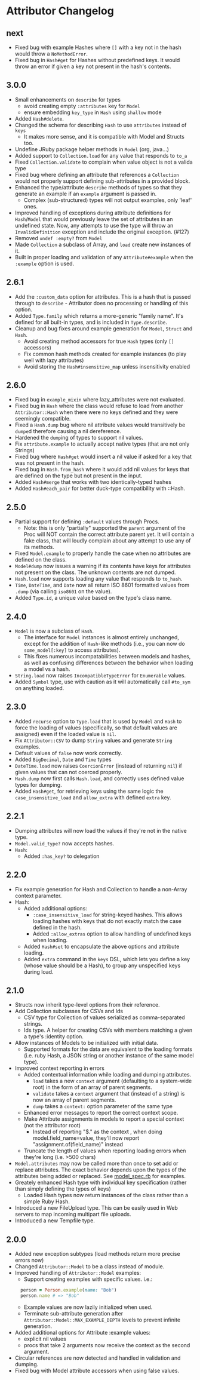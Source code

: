 # Attributor Changelog

## next

* Fixed bug with example Hashes where `[]` with a key not in the hash would throw a `NoMethodError`.
* Fixed bug in `Hash#get` for Hashes without predefined keys. It would throw an error if given a key not present in the hash's contents.


## 3.0.0

* Small enhancements on `describe` for types
  * avoid creating empty `:attributes` key for `Model`
  * ensure embedding `key_type` in `Hash` using `shallow` mode
* Added `Hash#delete`.
* Changed the schema for describing `Hash` to use `attributes` instead of `keys`
  * It makes more sense, and it is compatible with Model and Structs too.
* Undefine JRuby package helper methods in `Model` (org, java...)
* Added support to `Collection.load` for any value that responds to `to_a`
* Fixed `Collection.validate` to complain when value object is not a valida type
* Fixed bug where defining an attribute that references a `Collection` would not properly support defining sub-attributes in a provided block.
* Enhanced the type/attribute `describe` methods of types so that they generate an example if an `example` argument is passed in.
  * Complex (sub-structured) types will not output examples, only 'leaf' ones.
* Improved handling of exceptions during attribute definitions for `Hash`/`Model` that would previously leave the set of attributes in an undefined state. Now, any attempts to use the type will throw an `InvalidDefinition` exception and include the original exception. (#127)
* Removed `undef :empty?` from `Model`
* Made `Collection` a subclass of Array, and `load` create new instances of it.
* Built in proper loading and validation of any `Attribute#example` when the `:example` option is used.


## 2.6.1

* Add the `:custom_data` option for attributes. This is a hash that is passed through to `describe` - Attributor does no processing or handling of this option.
* Added `Type.family` which returns a more-generic "family name". It's defined for all built-in types, and is included in `Type.describe`.
* Cleanup and bug fixes around example generation for `Model`, `Struct` and `Hash`.
  * Avoid creating method accessors for true `Hash` types (only `[]` accessors)
  * Fix common hash methods created for example instances (to play well with lazy attributes)
  * Avoid storing the `Hash#insensitive_map` unless insensitivity enabled

## 2.6.0

* Fixed bug in `example_mixin` where lazy_attributes were not evaluated.
* Fixed bug in `Hash` where the class would refuse to load from another `Attributor::Hash` when there were no keys defined and they were seemingly compatible.
* Fixed a `Hash.dump` bug where nil attribute values would transitively be `dumpe`d therefore causing a nil dereference.
* Hardened the `dump`ing of types to support nil values.
* Fix `attribute.example` to actually accept native types (that are not only Strings)
* Fixed bug where `Hash#get` would insert a nil value if asked for a key that was not present in the hash.
* Fixed bug in `Hash.from_hash` where it would add nil values for keys that are defined on the type but not present in the input.
* Added `Hash#merge` that works with two identically-typed hashes
* Added `Hash#each_pair` for better duck-type compatibility with ::Hash.


## 2.5.0

* Partial support for defining `:default` values through Procs.
  * Note: this is only "partially" supported the `parent` argument of the Proc will NOT contain the correct attribute parent yet. It will contain a fake class, that will loudly complain about any attempt to use any of its methods.
* Fixed `Model.example` to properly handle the case when no attributes are defined on the class.
* `Model#dump` now issues a warning if its contents have keys for attributes not present on the class. The unknown contents are not dumped.
* `Hash.load` now supports loading any value that responds to `to_hash`.
* `Time`, `DateTime`, and `Date` now all return ISO 8601 formatted values from `.dump` (via calling `iso8601` on the value).
* Added `Type.id`, a unique value based on the type's class name.


## 2.4.0

* `Model` is now a subclass of `Hash`.
  * The interface for `Model` instances is almost entirely unchanged, except for the addition of `Hash`-like methods (i.e., you can now do `some_model[:key]` to access attributes).
  * This fixes numerous incompatabilities between models and hashes, as well as confusing differences between the behavior when loading a model vs a hash.
* `String.load` now raises `IncompatibleTypeError` for `Enumerable` values.
* Added `Symbol` type, use with caution as it will automatically call `#to_sym` on anything loaded.

## 2.3.0

* Added `recurse` option to `Type.load` that is used by `Model` and `Hash` to force the loading of values (specifically, so that default values are assigned) even if the loaded value is `nil`.
* Fix `Attributor::CSV` to dump `String` values and generate `String` examples.
* Default values of `false` now work correctly.
* Added `BigDecimal`, `Date` and `Time` types
* `DateTime.load` now raises `CoercionError` (instead of returning `nil`) if given values that can not coerced properly.
* `Hash.dump` now first calls `Hash.load`, and correctly uses defined value types for dumping.
* Added `Hash#get`, for retrieving keys using the same logic the `case_insensitive_load` and `allow_extra` with defined `extra` key.


## 2.2.1

* Dumping attributes will now load the values if they're not in the native type.
* `Model.valid_type?` now accepts hashes.
* `Hash`:
  * Added `:has_key?` to delegation


## 2.2.0

* Fix example generation for Hash and Collection to handle a non-Array context parameter.
* Hash:
  * Added additional options:
    * `:case_insensitive_load` for string-keyed hashes. This allows loading hashes with keys that do not exactly match the case defined in the hash.
    * Added `:allow_extras` option to allow handling of undefined keys when loading.
  * Added `Hash#set` to encapsulate the above options and attribute loading.
  * Added `extra` command in the `keys` DSL, which lets you define a key (whose value should be a Hash), to group any unspecified keys during load.


## 2.1.0

* Structs now inherit type-level options from their reference.
* Add Collection subclasses for CSVs and Ids
  * CSV type for Collection of values serialized as comma-separated strings.
  * Ids type. A helper for creating CSVs with members matching a given a type's :identity option.
* Allow instances of Models to be initialized with initial data.
  * Supported formats for the data are equivalent to the loading formats (i.e. ruby Hash, a JSON string or another instance of the same model type).
* Improved context reporting in errors
  * Added contextual information while loading and dumping attributes.
    * `load` takes a new `context` argument (defaulting to a system-wide root) in the form of an array of parent segments.
    * `validate` takes a `context` argument that (instead of a string) is now an array of parent segments.
    * `dump` takes a `context:` option parameter of the same type
  * Enhanced error messages to report the correct context scope.
  * Make Attribute assignments in models to report a special context (not the attributor root)
    * Instead of reporting "$." as the context , when doing model.field_name=value, they'll now report "assignment.of(field_name)" instead
  * Truncate the length of values when reporting loading errors when they're long (i.e. >500 chars)
* `Model.attributes` may now be called more than once to set add or replace attributes. The exact behavior depends upon the types of the attributes being added or replaced. See [model_spec.rb](spec/types/model_spec.rb) for examples.
* Greately enhanced Hash type with individual key specification (rather than
  simply defining the types of keys)
  * Loaded Hash types now return instances of the class rather than a simple Ruby Hash.
* Introduced a new FileUpload type. This can be easily used in Web servers to map incoming multipart file uploads.
* Introduced a new Tempfile type.


## 2.0.0

* Added new exception subtypes (load methods return more precise errors now)
* Changed ```Attributor::Model``` to be a class instead of module.
* Improved handling of ```Attributor::Model``` examples:
  * Support creating examples with specific values. i.e.:
  ```ruby
    person = Person.example(name: "Bob")
    person.name # => "Bob"
  ```
  * Example values are now lazily initialized when used.
  * Terminate sub-attribute generation after ```Attributor::Model::MAX_EXAMPLE_DEPTH``` levels to prevent infinite generation.
* Added additional options for Attribute :example values:
  * explicit nil values
  * procs that take 2 arguments now receive the context as the second argument.
* Circular references are now detected and handled in validation and dumping.
* Fixed bug with Model attribute accessors when using false values.

